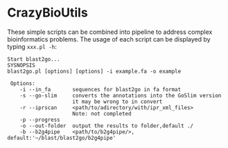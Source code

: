 # CrazyBioUtils
These simple scripts can be combined into pipeline to address complex bioinformatics problems. The usage of each script can be displayed by typing ```xxx.pl -h```:
```shell
Start blast2go...
SYSNOPSIS
blast2go.pl [options] [options] -i example.fa -o example

 Options:
    -i --in_fa       sequences for blast2go in fa format
    -s --go-slim     converts the annotations into the GoSlim version
                     it may be wrong to in convert
    -r --iprscan     <path/to/adirectory/with/ipr_xml_files>
                     Note: not completed
    -p --progress    
    -o --out-folder  output the results to folder,default ./
    -b --b2g4pipe    <path/to/b2g4pipe/>, default:'~/blast/blast2go/b2g4pipe'
```

